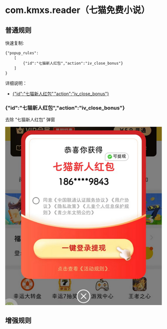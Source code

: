 # com.kmxs.reader（七猫免费小说）

## 普通规则

快速复制:
```
{"popup_rules":
    [
        {"id":"七猫新人红包","action":"iv_close_bonus"}
    ]
}
```
详细说明：
- [{"id":"七猫新人红包","action":"iv_close_bonus"}](#id七猫新人红包actioniv_close_bonus)

### {"id":"七猫新人红包","action":"iv_close_bonus"}
去除 “七猫新人红包” 弹窗

![](./assets/七猫新人红包.jpg)


## 增强规则